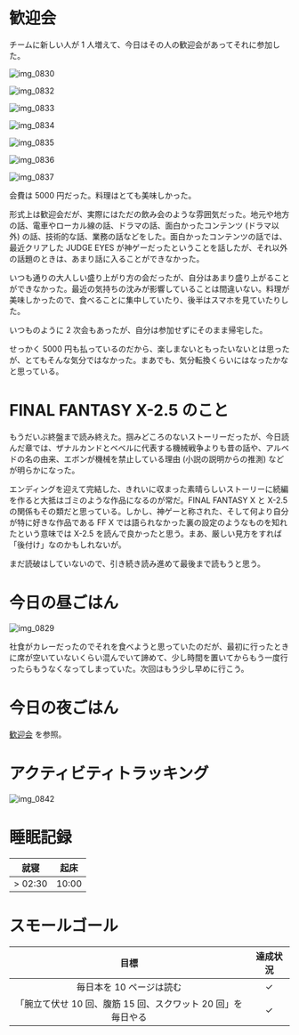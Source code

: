 # 歓迎会
チームに新しい人が 1 人増えて、今日はその人の歓迎会があってそれに参加した。

![img_0830](/images/2019/01/img_0830.jpg)

![img_0832](/images/2019/01/img_0832.jpg)

![img_0833](/images/2019/01/img_0833.jpg)

![img_0834](/images/2019/01/img_0834.jpg)

![img_0835](/images/2019/01/img_0835.jpg)

![img_0836](/images/2019/01/img_0836.jpg)

![img_0837](/images/2019/01/img_0837.jpg)

会費は 5000 円だった。料理はとても美味しかった。

形式上は歓迎会だが、実際にはただの飲み会のような雰囲気だった。地元や地方の話、電車やローカル線の話、ドラマの話、面白かったコンテンツ (ドラマ以外) の話、技術的な話、業務の話などをした。面白かったコンテンツの話では、最近クリアした JUDGE EYES が神ゲーだったということを話したが、それ以外の話題のときは、あまり話に入ることができなかった。

いつも通りの大人しい盛り上がり方の会だったが、自分はあまり盛り上がることができなかった。最近の気持ちの沈みが影響していることは間違いない。料理が美味しかったので、食べることに集中していたり、後半はスマホを見ていたりした。

いつものように 2 次会もあったが、自分は参加せずにそのまま帰宅した。

せっかく 5000 円も払っているのだから、楽しまないともったいないとは思ったが、とてもそんな気分ではなかった。まあでも、気分転換くらいにはなったかなと思っている。

# FINAL FANTASY X-2.5 のこと
もうだいぶ終盤まで読み終えた。掴みどころのないストーリーだったが、今日読んだ章では、ザナルカンドとベベルに代表する機械戦争よりも昔の話や、アルベドの名の由来、エボンが機械を禁止している理由 (小説の説明からの推測) などが明らかになった。

エンディングを迎えて完結した、きれいに収まった素晴らしいストーリーに続編を作ると大抵はゴミのような作品になるのが常だ。FINAL FANTASY X と X-2.5 の関係もその類だと思っている。しかし、神ゲーと称された、そして何より自分が特に好きな作品である FF X では語られなかった裏の設定のようなものを知れたという意味では X-2.5 を読んで良かったと思う。まあ、厳しい見方をすれば「後付け」なのかもしれないが。

まだ読破はしていないので、引き続き読み進めて最後まで読もうと思う。

# 今日の昼ごはん
![img_0829](/images/2019/01/img_0829.jpg)

社食がカレーだったのでそれを食べようと思っていたのだが、最初に行ったときに席が空いていないくらい混んでいて諦めて、少し時間を置いてからもう一度行ったらもうなくなってしまっていた。次回はもう少し早めに行こう。

# 今日の夜ごはん
[歓迎会](#歓迎会) を参照。

# アクティビティトラッキング
![img_0842](/images/2019/01/img_0842.png)

# 睡眠記録
| 就寝 | 起床 |
|:---:|:---:|
| > 02:30 | 10:00 |

# スモールゴール
| 目標 | 達成状況 |
|:---:|:---:|
| 毎日本を 10 ページは読む | ✓ |
| 「腕立て伏せ 10 回、腹筋 15 回、スクワット 20 回」を毎日やる | ✓ |
